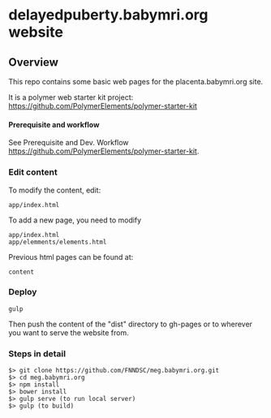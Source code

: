 # delayedpuberty.babymri.org website

## Overview

This repo contains some basic web pages for the placenta.babymri.org site.

It is a polymer web starter kit project: https://github.com/PolymerElements/polymer-starter-kit

#### Prerequisite and workflow
See Prerequisite and Dev. Workflow https://github.com/PolymerElements/polymer-starter-kit.
### Edit content
To modify the content, edit:
  
    app/index.html

To add a new page, you need to modify

    app/index.html
    app/elemments/elements.html

Previous html pages can be found at:

    content

### Deploy

    gulp
    
Then push the content of the "dist" directory to gh-pages or to wherever you want to serve the website from.

### Steps in detail

    $> git clone https://github.com/FNNDSC/meg.babymri.org.git
    $> cd meg.babymri.org
    $> npm install
    $> bower install
    $> gulp serve (to run local server)
    $> gulp (to build)
